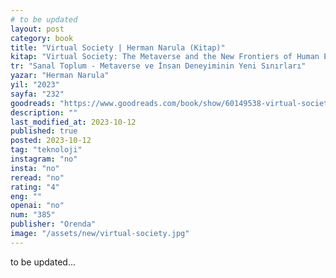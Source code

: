 ```yaml
---
# to be updated
layout: post
category: book
title: "Virtual Society | Herman Narula (Kitap)"
kitap: "Virtual Society: The Metaverse and the New Frontiers of Human Experience"
tr: "Sanal Toplum - Metaverse ve İnsan Deneyiminin Yeni Sınırları"
yazar: "Herman Narula"
yil: "2023"
sayfa: "232"
goodreads: "https://www.goodreads.com/book/show/60149538-virtual-society"
description: ""
last_modified_at: 2023-10-12
published: true
posted: 2023-10-12
tag: "teknoloji"
instagram: "no"
insta: "no"
reread: "no"
rating: "4"
eng: ""
openai: "no"
num: "385"
publisher: "Orenda"
image: "/assets/new/virtual-society.jpg"
---
```


to be updated...
